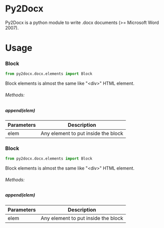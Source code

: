 Py2Docx
=======

Py2Docx is a python module to write .docx documents (>= Microsoft Word 2007).

# Usage

### Block
```python
from py2docx.docx.elements import Block
```

Block elements is almost the same like "\<div\>" HTML element.

###### Methods:
##### append(elem)

Parameters | Description
---------- | -----------
elem       | Any element to put inside the block


### Block
```python
from py2docx.docx.elements import Block
```

Block elements is almost the same like "\<div\>" HTML element.

###### Methods:
##### append(elem)

Parameters | Description
---------- | -----------
elem       | Any element to put inside the block
